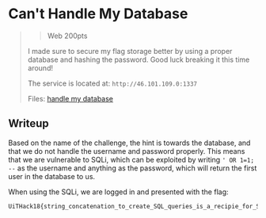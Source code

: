 # Can't Handle My Database

> > Web 200pts
> 
> I made sure to secure my flag storage better by using a proper database and hashing the password.
> Good luck breaking it this time around!
>
> The service is located at: `http://46.101.109.0:1337`
> 
> Files: [handle my database](./src)

## Writeup

Based on the name of the challenge, the hint is towards the database, and that we do not handle the username and password properly.
This means that we are vulnerable to SQLi, which can be exploited by writing `' OR 1=1; --` as the username and anything as the password, which will return the first user in the database to us.

When using the SQLi, we are logged in and presented with the flag:

```
UiTHack18{string_concatenation_to_create_SQL_queries_is_a_recipie_for_SQLi}
```
